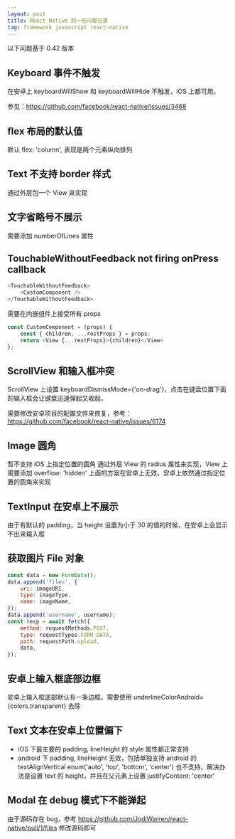 ```yaml
---
layout: post
title: React Native 的一些问题记录
tag: framework javascript react-native
---
```


以下问题基于 0.42 版本

## Keyboard 事件不触发

在安卓上 keyboardWillShow 和 keyboardWillHide 不触发，iOS 上都可用。

参见：https://github.com/facebook/react-native/issues/3468

## flex 布局的默认值

默认 flex: 'column', 表现是两个元素纵向排列

## Text 不支持 border 样式

通过外层包一个 View 来实现

## 文字省略号不展示

需要添加 numberOfLines 属性

## TouchableWithoutFeedback not firing onPress callback

```js
<TouchableWithoutFeedback>
    <CustomComponent />
</TouchableWithoutFeedback>
```

需要在内嵌组件上接受所有 props

```js
const CustomComponent = (props) {
    const { children, ...restProps } = props;
    return <View {...restProps}>{children}</View>
};
```

## ScrollView 和输入框冲突

ScrollView 上设置 keyboardDismissMode={'on-drag'}，点击在键盘位置下面的输入框会让键盘迅速弹起又收起。

需要修改安卓项目的配置文件来修复，参考：https://github.com/facebook/react-native/issues/6174

## Image 圆角

暂不支持 iOS 上指定位置的圆角
通过外层 View 的 radius 属性来实现，View 上需要添加 overflow: 'hidden'
上面的方案在安卓上无效，安卓上依然通过指定位置的圆角来实现

## TextInput 在安卓上不展示

由于有默认的 padding，当 height 设置为小于 30 的值的时候，在安卓上会显示不出来输入框

## 获取图片 File 对象

```js
const data = new FormData();
data.append('files', {
    uri: imageURI,
    type: imageType,
    name: imageName,
});
data.append('username', username);
const resp = await fetch({
    method: requestMethods.POST,
    type: requestTypes.FORM_DATA,
    path: requestPath.upload,
    data,
});
```

## 安卓上输入框底部边框

安卓上输入框底部默认有一条边框，需要使用 underlineColorAndroid={colors.transparent} 去除

## Text 文本在安卓上位置偏下

- iOS 下最主要的 padding, lineHeight 的 style 属性都正常支持
- android 下 padding, lineHeight 无效，包括单独支持 android 的 textAlignVertical enum('auto', 'top', 'bottom', 'center') 也不支持，解决办法是设置 text 的 height，并且在父元素上设置 justifyContent: 'center'

## Modal 在 debug 模式下不能弹起

由于源码存在 bug，参考 https://github.com/JodiWarren/react-native/pull/1/files 修改源码即可
